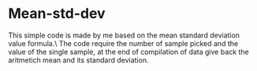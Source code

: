# Mean-std-dev
This simple code is made by me based on the mean standard deviation value formula.\\
The code require the number of sample picked and the value of the single sample, at the end of compilation of data give back the aritmetich mean and its standard deviation.
